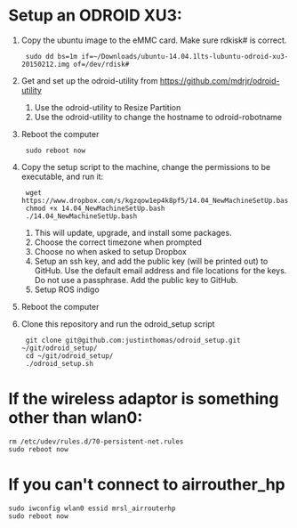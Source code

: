 Setup an ODROID XU3:
======

1. Copy the ubuntu image to the eMMC card. Make sure rdkisk# is correct.

        sudo dd bs=1m if=~/Downloads/ubuntu-14.04.1lts-lubuntu-odroid-xu3-20150212.img of=/dev/rdisk#

2. Get and set up the odroid-utility from https://github.com/mdrjr/odroid-utility

    1. Use the odroid-utility to Resize Partition
    2. Use the odroid-utility to change the hostname to odroid-robotname
    
4. Reboot the computer

        sudo reboot now

5. Copy the setup script to the machine, change the permissions to be executable, and run it:

        wget https://www.dropbox.com/s/kgzqow1ep4k8pf5/14.04_NewMachineSetUp.bash
        chmod +x 14.04_NewMachineSetUp.bash
        ./14.04_NewMachineSetUp.bash

    1. This will update, upgrade, and install some packages.
    2. Choose the correct timezone when prompted
    3. Choose no when asked to setup Dropbox
    4. Setup an ssh key, and add the public key (will be printed out) to GitHub. Use the default email address and file locations for the keys. Do not use a passphrase. Add the public key to GitHub.
    5. Setup ROS indigo
    
6. Reboot the computer
    
4. Clone this repository and run the odroid_setup script

        git clone git@github.com:justinthomas/odroid_setup.git ~/git/odroid_setup/
        cd ~/git/odroid_setup/
        ./odroid_setup.sh


If the wireless adaptor is something other than wlan0:
======

    rm /etc/udev/rules.d/70-persistent-net.rules
    sudo reboot now

If you can't connect to airrouther_hp 
======

    sudo iwconfig wlan0 essid mrsl_airrouterhp
    sudo reboot now

